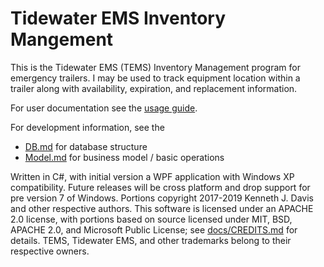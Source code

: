 Tidewater EMS Inventory Mangement
=================================

This is the Tidewater EMS (TEMS) Inventory Management program for emergency trailers.  I may be used to track equipment location within a trailer along with availability, expiration, and replacement information.

For user documentation see the [usage guide](Usage.md).

For development information, see the
  * [DB.md](DB.md) for database structure
  * [Model.md](Model.md) for business model / basic operations



Written in C#, with initial version a WPF application with Windows XP compatibility.  Future releases will be cross platform and drop support for pre version 7 of Windows.  Portions copyright 2017-2019 Kenneth J. Davis and other respective authors.  This software is licensed under an APACHE 2.0 license, with portions based on source licensed under MIT, BSD, APACHE 2.0, and Microsoft Public License; see [docs/CREDITS.md](../CREDIS.md) for details. TEMS, Tidewater EMS, and other trademarks belong to their respective owners.
